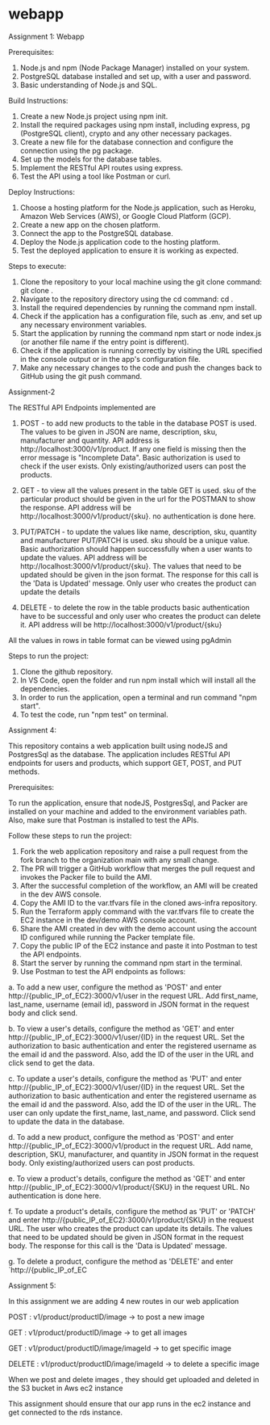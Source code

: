 # webapp

Assignment 1: Webapp


Prerequisites:

1. Node.js and npm (Node Package Manager) installed on your system.
2. PostgreSQL database installed and set up, with a user and password.
3. Basic understanding of Node.js and SQL.

Build Instructions:

1. Create a new Node.js project using npm init.
2. Install the required packages using npm install, including express, pg (PostgreSQL client), crypto and any other necessary packages.
3. Create a new file for the database connection and configure the connection using the pg package.
4. Set up the models for the database tables.
5. Implement the RESTful API routes using express.
6. Test the API using a tool like Postman or curl.

Deploy Instructions:

1. Choose a hosting platform for the Node.js application, such as Heroku, Amazon Web Services (AWS), or Google Cloud Platform (GCP).
2. Create a new app on the chosen platform.
3. Connect the app to the PostgreSQL database.
4. Deploy the Node.js application code to the hosting platform.
5. Test the deployed application to ensure it is working as expected.

Steps to execute:

1. Clone the repository to your local machine using the git clone command: git clone <repository-url>.
2. Navigate to the repository directory using the cd command: cd <repository-directory>.
3. Install the required dependencies by running the command npm install.
4. Check if the application has a configuration file, such as .env, and set up any necessary environment variables.
5. Start the application by running the command npm start or node index.js (or another file name if the entry point is different).
6. Check if the application is running correctly by visiting the URL specified in the console output or in the app's configuration file.
7. Make any necessary changes to the code and push the changes back to GitHub using the git push command.

Assignment-2

The RESTful API Endpoints implemented are

1. POST - to add new products to the table in the database POST is used. The values to be given in JSON are name, description, sku, manufacturer and quantity. API address is http://localhost:3000/v1/product. If any one field is missing then the error message is "Incomplete Data". Basic authorization is used to check if the user exists. Only existing/authorized users can post the products.
 
2. GET - to view all the values present in the table GET is used. sku of the particular product should be given in the url for the POSTMAN to show the response. API address will be http://localhost:3000/v1/product/{sku}. no authentication is done here.
 
3. PUT/PATCH - to update the values like name, description, sku, quantity and manufacturer PUT/PATCH is used. sku should be a unique value. Basic authorization should happen successfully when a user wants to update the values. API address will be http://localhost:3000/v1/product/{sku}. The values that need to be updated should be given in the json format. The response for this call is the 'Data is Updated' message. Only user who creates the product can update the details

4. DELETE - to delete the row in the table products basic authentication have to be successful and only user who creates the product can delete it. API address will be http://localhost:3000/v1/product/{sku}

All the values in rows in table format can be viewed using pgAdmin

Steps to run the project:

1. Clone the github repository.
2. In VS Code, open the folder and run npm install which will install all the dependencies.
3. In order to run the application, open a terminal and run command "npm start".
4. To test the code, run "npm test" on terminal.

Assignment 4:

This repository contains a web application built using nodeJS and PostgresSql as the database. The application includes RESTful API endpoints for users and products, which support GET, POST, and PUT methods.

Prerequisites:

To run the application, ensure that nodeJS, PostgresSql, and Packer are installed on your machine and added to the environment variables path. Also, make sure that Postman is installed to test the APIs.

Follow these steps to run the project:

1. Fork the web application repository and raise a pull request from the fork branch to the organization main with any small change.
2. The PR will trigger a GitHub workflow that merges the pull request and invokes the Packer file to build the AMI.
3. After the successful completion of the workflow, an AMI will be created in the dev AWS console.
4. Copy the AMI ID to the var.tfvars file in the cloned aws-infra repository.
5. Run the Terraform apply command with the var.tfvars file to create the EC2 instance in the dev/demo AWS console account.
6. Share the AMI created in dev with the demo account using the account ID configured while running the Packer template file.
7. Copy the public IP of the EC2 instance and paste it into Postman to test the API endpoints.
8. Start the server by running the command npm start in the terminal.
9. Use Postman to test the API endpoints as follows:

a. To add a new user, configure the method as 'POST' and enter http://{public_IP_of_EC2}:3000/v1/user in the request URL. Add first_name, last_name, username (email id), password in JSON format in the request body and click send.

b. To view a user's details, configure the method as 'GET' and enter http://{public_IP_of_EC2}:3000/v1/user/{ID} in the request URL. Set the authorization to basic authentication and enter the registered username as the email id and the password. Also, add the ID of the user in the URL and click send to get the data.

c. To update a user's details, configure the method as 'PUT' and enter http://{public_IP_of_EC2}:3000/v1/user/{ID} in the request URL. Set the authorization to basic authentication and enter the registered username as the email id and the password. Also, add the ID of the user in the URL. The user can only update the first_name, last_name, and password. Click send to update the data in the database.

d. To add a new product, configure the method as 'POST' and enter http://{public_IP_of_EC2}:3000/v1/product in the request URL. Add name, description, SKU, manufacturer, and quantity in JSON format in the request body. Only existing/authorized users can post products.

e. To view a product's details, configure the method as 'GET' and enter http://{public_IP_of_EC2}:3000/v1/product/{SKU} in the request URL. No authentication is done here.

f. To update a product's details, configure the method as 'PUT' or 'PATCH' and enter http://{public_IP_of_EC2}:3000/v1/product/{SKU} in the request URL. The user who creates the product can update its details. The values that need to be updated should be given in JSON format in the request body. The response for this call is the 'Data is Updated' message.

g. To delete a product, configure the method as 'DELETE' and enter `http://{public_IP_of_EC

Assignment 5:

In this assignment we are adding 4 new routes in our web application

POST : v1/product/productID/image -> to post a new image

GET : v1/product/productID/image -> to get all images

GET : v1/product/productID/image/imageId -> to get specific image

DELETE : v1/product/productID/image/imageId -> to delete a specific image

When we post and delete images , they should get uploaded and deleted in the S3 bucket in Aws ec2 instance

This assignment should ensure that our app runs in the ec2 instance and get connected to the rds instance.